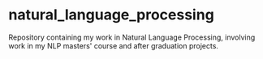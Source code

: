 # natural_language_processing
Repository containing my work in Natural Language Processing, involving work in my NLP masters' course and after graduation projects.
